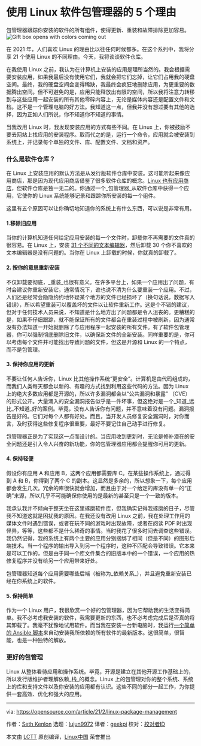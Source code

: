 [#]: collector: (lujun9972)
[#]: translator: (geekpi)
[#]: reviewer: ( )
[#]: publisher: ( )
[#]: url: ( )
[#]: subject: (5 reasons to use Linux package managers)
[#]: via: (https://opensource.com/article/21/2/linux-package-management)
[#]: author: (Seth Kenlon https://opensource.com/users/seth)

使用 Linux 软件包管理器的 5 个理由
======
包管理器跟踪你安装的软件的所有组件，使得更新、重装和故障排除更加容易。
![Gift box opens with colors coming out][1]

在 2021 年，人们喜欢 Linux 的理由比以往任何时候都多。在这个系列中，我将分享 21 个使用 Linux 的不同理由。今天，我将谈谈软件仓库。

在我使用 Linux 之前，我认为在计算机上安装的应用是理所当然的。我会根据需要安装应用，如果我最后没有使用它们，我就会把它们忘掉，让它们占用我的硬盘空间。最终，我的硬盘空间会变得稀缺，我最终会疯狂地删除应用，为更重要的数据腾出空间。但不可避免的是，应用只能释放出有限的空间，所以我将注意力转移到与这些应用一起安装的所有其他零碎内容上，无论是媒体内容还是配置文件和文档。这不是一个管理电脑的好方法。我知道这一点，但我并没有想过要有其他的选择，因为正如人们所说，你不知道你不知道的事情。

当我改用 Linux 时，我发现安装应用的方式有些不同。在 Linux 上，你被鼓励不要去网站上找应用的安装程序。取而代之的是，运行一个命令，应用就会被安装到系统上，并记录每个单独的文件、库、配置文件、文档和资产。

### 什么是软件仓库？

在 Linux 上安装应用的默认方法是从发行版软件仓库中安装。这可能听起来像应用商店，那是因为现代应用商店借鉴了很多软件仓库的概念。[Linux 也有应用商店][2]，但软件仓库是独一无二的。你通过一个_包管理器_从软件仓库中获得一个应用，它使你的 Linux 系统能够记录和跟踪你所安装的每一个组件。

这里有五个原因可以让你确切地知道你的系统上有什么东西，可以说是非常有用。

#### 1\.移除旧应用

当你的计算机知道任何给定应用安装的每一个文件时，卸载你不再需要的文件真的很容易。在 Linux 上，安装 [31 个不同的文本编辑器][3]，然后卸载 30 个你不喜欢的文本编辑器是没有问题的。当你在 Linux 上卸载的时候，你就真的卸载了。

#### 2\. 按你的意思重新安装

不仅卸载要彻底，_重装_也很有意义。在许多平台上，如果一个应用出了问题，有时会建议你重新安装它。通常情况下，谁也说不清为什么要重装一个应用。不过，人们还是经常会隐隐约约地怀疑某个地方的文件已经损坏了（换句话说，数据写入错误），所以希望重装可以覆盖坏的文件以让软件重新工作。这是个不错的建议，但对于任何技术人员来说，不知道是什么地方出了问题都是令人沮丧的。更糟糕的是，如果不仔细跟踪，就不能保证所有的文件都会在重装过程中被刷新，因为通常没有办法知道一开始就删除了与应用程序一起安装的所有文件。有了软件包管理器，你可以强制彻底删除旧文件，以确保新文件的全新安装。同样重要的是，你可以考虑每个文件并可能找出导致问题的文件，但这是开源和 Linux 的一个特点，而不是包管理。


#### 3\. 保持你应用的更新

不要让任何人告诉你，Linux 比其他操作系统“更安全”。计算机是由代码组成的，而我们人类每天都会以新的、有趣的方式找到利用这些代码的方法。因为 Linux 上的绝大多数应用都是开源的，所以许多漏洞都会以“公共漏洞和暴露” （CVE） 的形式公开。大量涌入的安全漏洞报告似乎是一件坏事，但这绝对是一个_知道_远比_不知道_好的案例。毕竟，没有人告诉你有问题，并不意味着没有问题。漏洞报告是好的。它们对每个人都有好处。而且，当开发人员修复安全漏洞时，对你而言，及时获得这些修复程序很重要，最好不要记住自己动手进行修复。

包管理器正是为了实现这一点而设计的。当应用收到更新时，无论是修补潜在的安全问题还是引入令人兴奋的新功能，你的包管理器应用都会提醒你可用的更新。

#### 4\. 保持轻便

假设你有应用 A 和应用 B，这两个应用都需要库 C。在某些操作系统上，通过得到 A 和 B，你得到了两个 C 的副本。这显然是多余的，所以想象一下，每个应用都会发生几次。冗余的库很快就会增加，而且由于对一个给定的库没有单一的“正确”来源，所以几乎不可能确保你使用的是最新的甚至只是一个一致的版本。

我承认我并不倾向于整天坐在这里琢磨软件库，但我确实记得我琢磨的日子，尽管我不知道这就是困扰我的原因。在我还没有改用 Linux 之前，我在处理工作用的媒体文件时遇到错误，或者在玩不同的游戏时出现故障，或者在阅读 PDF 时出现怪异，等等，这些都不是什么稀奇的事情。当时我花了很多时间去调查这些错误。我仍然记得，我的系统上有两个主要的应用分别捆绑了相同（但是不同）的图形后端技术。当一个程序的输出导入到另一个程序时，这种不匹配会导致错误。它本来是可以工作的，但是由于同一个库文件集合的旧版本中的一个错误，一个应用的热修复程序并没有给另一个应用带来好处。

包管理器知道每个应用需要哪些后端（被称为_依赖关系_），并且避免重新安装已经在你系统上的软件。

#### 5\. 保持简单

作为一个 Linux 用户，我很欣赏一个好的包管理器，因为它帮助我的生活变得简单。我不必考虑我安装的软件，我需要更新的东西，也不必考虑完成后是否真的将其卸载了。我毫不犹豫地试用软件。而当我在安装一台新电脑时，我运行[一个简单的 Ansible 脚本][4]来自动安装我所依赖的所有软件的最新版本。这很简单，很智能，也是一种独特的解放。

### 更好的包管理

Linux 从整体看待应用和操作系统。毕竟，开源是建立在其他开源工作基础上的，所以发行版维护者理解依赖_栈_的概念。Linux 上的包管理对你的整个系统、系统上的库和支持文件以及你安装的应用都有认识。这些不同的部分一起工作，为你提供一套高效、优化和强大的应用。

--------------------------------------------------------------------------------

via: https://opensource.com/article/21/2/linux-package-management

作者：[Seth Kenlon][a]
选题：[lujun9972][b]
译者：[geekpi](https://github.com/geekpi)
校对：[校对者ID](https://github.com/校对者ID)

本文由 [LCTT](https://github.com/LCTT/TranslateProject) 原创编译，[Linux中国](https://linux.cn/) 荣誉推出

[a]: https://opensource.com/users/seth
[b]: https://github.com/lujun9972
[1]: https://opensource.com/sites/default/files/styles/image-full-size/public/lead-images/OSDC_gift_giveaway_box_520x292.png?itok=w1YQhNH1 (Gift box opens with colors coming out)
[2]: http://flathub.org
[3]: https://opensource.com/article/21/1/text-editor-roundup
[4]: https://opensource.com/article/20/9/install-packages-ansible
